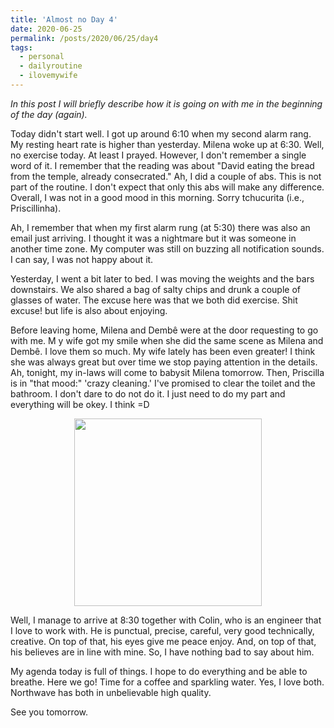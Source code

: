 ```yaml
---
title: 'Almost no Day 4'
date: 2020-06-25
permalink: /posts/2020/06/25/day4
tags:
  - personal
  - dailyroutine
  - ilovemywife
---
```

*In this post I will briefly describe how it is going on with me in the beginning of the day (again).*

Today didn't start well. I got up around 6:10 when my second alarm rang. My resting heart rate is higher than yesterday. Milena woke up at 6:30. Well, no exercise today. At least I prayed. However, I don't remember a single word of it. I remember that the reading was about "David eating the bread from the temple, already consecrated." Ah, I did a couple of abs. This is not part of the routine. I don't expect that only this abs will make any difference. Overall, I was not in a good mood in this morning. Sorry tchucurita (i.e., Priscillinha).

Ah, I remember that when my first alarm rung (at 5:30) there was also an email just arriving. I thought it was a nightmare but it was someone in another time zone. My computer was still on buzzing all notification sounds. I can say, I was not happy about it.

Yesterday, I went a bit later to bed. I was moving the weights and the bars downstairs. We also shared a bag of salty chips and drunk a couple of glasses of water. The excuse here was that we both did exercise. Shit excuse! but life is also about enjoying.

Before leaving home, Milena and Dembê were at the door requesting to go with me. M y wife got my smile when she did the same scene as Milena and Dembê. I love them so much. My wife lately has been even greater! I think she was always great but over time we stop paying attention in the details. Ah, tonight, my in-laws will come to babysit Milena tomorrow. Then, Priscilla is in "that mood:" 'crazy cleaning.' I've promised to clear the toilet and the bathroom. I don't dare to do not do it. I just need to do my part and everything will be okey. I think =D

<div align='center'><img src="https://lh3.googleusercontent.com/pw/ACtC-3cxyAZypsXezyObMzCYgdWA9-X1ktTWQIg3kKn0bBlL3dgJR7XdKzihtfO2P2qqJrYKPORpb8kCKA8dajRApqZhnsEKLM-BiiXPSV59Nz-eTdj8imFfPC8sLw9V1S8f8q5O0RGgqW-ra6JdlN02zRlVpA=w1108-h1476-no?authuser=0" width="300"/></div>


Well, I manage to arrive at 8:30 together with Colin, who is an engineer that I love to work with. He is punctual, precise, careful, very good technically, creative. On top of that, his eyes give me peace enjoy. And, on top of that, his believes are in line with mine. So, I have nothing bad to say about him.

My agenda today is full of things. I hope to do everything and be able to breathe. Here we go! Time for a coffee and sparkling water. Yes, I love both. Northwave has both in unbelievable high quality.

See you tomorrow.
